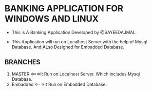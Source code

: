 # BANKING APPLICATION FOR WINDOWS AND LINUX

- This is A Banking Application Developed by @SAYEEDAJMAL.

- This Application will run on Localhost Server with the help of Mysql Database. And ALso Designed for Embadded Database.

## BRANCHES

1. MASTER <===>It Run on Localhost Server. Which includes Mysql Database.
2. Embadded <===>It Run on Embadded Database.
